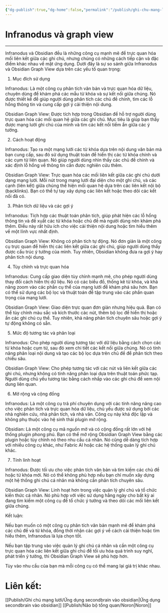 ```yaml
---
{"dg-publish":true,"dg-home":false,"permalink":"/publish/ghi-chu-mang-luoi/infranodus-va-graph-view/","dgPassFrontmatter":true,"noteIcon":"","updated":"2025-01-12T15:14:35.862+07:00"}
---
```


# Infranodus và graph view
---

Infranodus và Obsidian đều là những công cụ mạnh mẽ để trực quan hóa mối liên kết giữa các ghi chú, nhưng chúng có những cách tiếp cận và đặc điểm khác nhau về mặt ứng dụng. Dưới đây là sự so sánh giữa Infranodus và Obsidian Graph View dựa trên các yếu tố quan trọng:

1. Mục đích sử dụng

Infranodus: Là một công cụ phân tích văn bản và trực quan hóa dữ liệu, chuyên dùng để khám phá các mẫu từ khóa và sự kết nối giữa chúng. Nó được thiết kế để giúp người dùng phân tích các chủ đề chính, tìm các lỗ hổng thông tin và cung cấp gợi ý cải thiện nội dung.

Obsidian Graph View: Được tích hợp trong Obsidian để hỗ trợ người dùng trực quan hóa các mối quan hệ giữa các ghi chú. Mục tiêu là giúp bạn thấy được mạng lưới ghi chú của mình và tìm các kết nối tiềm ẩn giữa các ý tưởng.


2. Cách hoạt động

Infranodus: Tạo ra một mạng lưới các từ khóa dựa trên nội dung văn bản mà bạn cung cấp, sau đó sử dụng thuật toán để hiển thị các từ khóa chính và các cụm từ liên quan. Nó giúp người dùng nhìn thấy các chủ đề chính và xác định lỗ hổng về thông tin cần được nghiên cứu thêm.

Obsidian Graph View: Trực quan hóa các mối liên kết giữa các ghi chú dưới dạng mạng lưới. Mỗi nút trong mạng lưới đại diện cho một ghi chú, và các cạnh (liên kết) giữa chúng thể hiện mối quan hệ dựa trên các liên kết nội bộ (backlinks). Bạn có thể tự tay xây dựng các liên kết hoặc theo dõi các kết nối đã có.


3. Phân tích dữ liệu và các gợi ý

Infranodus: Tích hợp các thuật toán phân tích, giúp phát hiện các lỗ hổng thông tin và đề xuất các từ khóa hoặc chủ đề mà người dùng nên khám phá thêm. Điều này rất hữu ích cho việc cải thiện nội dung hoặc tìm hiểu thêm về một lĩnh vực nhất định.

Obsidian Graph View: Không có phân tích tự động. Nó đơn giản là một công cụ trực quan để hiển thị các liên kết giữa các ghi chú, giúp người dùng thấy được cấu trúc ý tưởng của mình. Tuy nhiên, Obsidian không đưa ra gợi ý hay phân tích nội dung.


4. Tùy chỉnh và trực quan hóa

Infranodus: Cung cấp giao diện tùy chỉnh mạnh mẽ, cho phép người dùng thay đổi cách hiển thị dữ liệu. Nó có các biểu đồ, thống kê từ khóa, và khả năng zoom vào các phần cụ thể của mạng lưới để khám phá sâu hơn. Bạn có thể sử dụng các bộ lọc và thuật toán để tập trung vào các phần quan trọng của mạng lưới.

Obsidian Graph View: Giao diện trực quan đơn giản nhưng hiệu quả. Bạn có thể tùy chỉnh màu sắc và kích thước các nút, thêm bộ lọc để hiển thị hoặc ẩn các ghi chú cụ thể. Tuy nhiên, khả năng phân tích chuyên sâu hoặc gợi ý tự động không có sẵn.


5. Mức độ tương tác và phân loại

Infranodus: Cho phép người dùng tương tác với dữ liệu bằng cách chọn các từ khóa hoặc cụm từ, sau đó xem chi tiết các kết nối giữa chúng. Nó có tính năng phân loại nội dung và tạo các bộ lọc dựa trên chủ đề để phân tích theo chiều sâu.

Obsidian Graph View: Cho phép tương tác với các nút và liên kết giữa các ghi chú, nhưng không có tính năng phân loại dựa trên thuật toán phức tạp. Người dùng chủ yếu tương tác bằng cách nhấp vào các ghi chú để xem nội dung liên quan.


6. Mở rộng và cộng đồng

Infranodus: Là một công cụ trả phí chuyên dụng với các tính năng nâng cao cho việc phân tích và trực quan hóa dữ liệu, chủ yếu được sử dụng bởi các nhà nghiên cứu, nhà phân tích, và nhà văn. Công cụ này khá độc lập và không phụ thuộc vào hệ sinh thái plugin mở rộng.

Obsidian: Là một công cụ mã nguồn mở và có cộng đồng rất lớn với hệ thống plugin phong phú. Bạn có thể mở rộng Obsidian Graph View bằng các plugin hoặc tùy chỉnh nó theo nhu cầu cá nhân. Nó cũng dễ dàng tích hợp với nhiều công cụ khác, như Fabric AI hoặc các hệ thống quản lý ghi chú khác.


7. Tính linh hoạt

Infranodus: Được tối ưu cho việc phân tích văn bản và tìm kiếm các chủ đề hoặc từ khóa mới. Nó có thể không phù hợp nếu bạn chỉ muốn xây dựng một hệ thống ghi chú cá nhân mà không cần phân tích chuyên sâu.

Obsidian Graph View: Linh hoạt hơn trong việc quản lý ghi chú và tổ chức kiến thức cá nhân. Nó phù hợp với việc sử dụng hằng ngày cho bất kỳ ai đang tìm kiếm một công cụ để tổ chức ý tưởng và theo dõi các mối liên kết giữa chúng.


Kết luận:

Nếu bạn muốn có một công cụ phân tích văn bản mạnh mẽ để khám phá các chủ đề và từ khóa, đồng thời nhận các gợi ý về cách cải thiện hoặc tìm hiểu thêm, Infranodus là lựa chọn tốt.

Nếu bạn tập trung vào việc quản lý ghi chú cá nhân và cần một công cụ trực quan hóa các liên kết giữa ghi chú để tối ưu hóa quá trình suy nghĩ, phát triển ý tưởng, thì Obsidian Graph View sẽ phù hợp hơn.


Tùy vào nhu cầu của bạn mà mỗi công cụ có thể mang lại giá trị khác nhau.


# Liên kết:
[[Publish/Ghi chú mạng lưới/Ứng dụng secondbrain vào obsidian\|Ứng dụng secondbrain vào obsidian]]
[[Publish/Não bộ tổng quan/Noron\|Noron]]